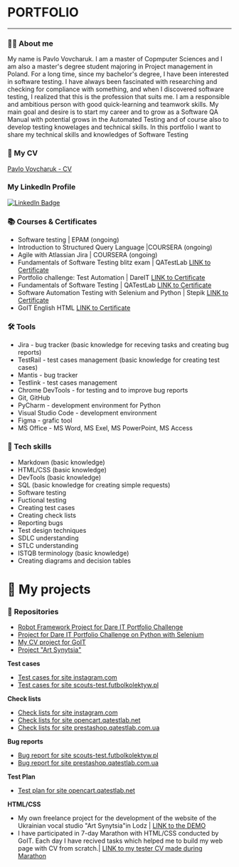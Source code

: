 # PORTFOLIO

---

### 👨‍💻 About me
My name is Pavlo Vovcharuk. I am a master of Copmputer Sciences and I am also a master's degree student majoring in Project management in Poland. For a long time, since my bachelor's degree, I have been interested in software testing. I have always been fascinated with researching and checking for compliance with something, and when I discovered software testing, I realized that this is the profession that suits me. I am a responsible and ambitious person with good quick-learning and teamwork skills. My main goal and desire is to start my career and to grow as a Software QA Manual with potential grows in the Automated Testing and of course also to develop testing knowelages and technical skills. 
In this portfolio I want to share my technical skills and knowledges of Software Testing

### 📄 My CV
[Pavlo Vovcharuk - CV]()

### My LinkedIn Profile
[![LinkedIn Badge](https://img.shields.io/badge/-@pavelvovcharuk-blue?style=flat&logo=LinkedIn&logoColor=white)](https://www.linkedin.com/in/pavelvovcharuk/) 

### 📚 Courses & Certificates
* Software testing | EPA﻿M (ongoing)
* Introduction to Structured Query Language |COURSERA (ongoing)
* Agile with Atlassian Jira | COURSERA (ongoing)
* Fundamentals of Software Testing blitz exam | QATestLab <span style="color:#fff"> [LINK to Certificate](https://clients.qatestlab.com/api/trainings/certificate_265191_33199.pdf)</span>
* Portfolio challenge: Test Automation | DareIT [LINK to Certificate](https://drive.google.com/file/d/1dWrfq9NqFtfJ92YQTPzN041jfv93lblW/edit)
* Fundamentals of Software Testing | QATestLab [LINK to Certificate](https://clients.qatestlab.com/api/trainings/public_certificate_191165_16696.pdf)
* Software Automation Testing with Selenium and Python | Stepik [LINK to Certificate](https://stepik.org/cert/865274)
* GoIT English HTML [LINK to Certificate](https://drive.google.com/file/d/16KFqDQZ73XDs0ohQwhPqAewGh28qECMp/view?usp=share_link)

### 🛠 Tools 
* Jira - bug tracker (basic knowledge for receving tasks and creating bug reports)
* TestRail - test cases management (basic knowledge for creating test cases)
* Mantis - bug tracker
* Testlink - test cases management 
* Chrome DevTools - for testing and to improve bug reports
* Git, GitHub
* PyCharm - development environment for Python
* Visual Studio Code - development environment 
* Figma - grafic tool
* MS Office - MS Word, MS Exel, MS PowerPoint, MS Access


### 💪 Tech skills
* Markdown (basic knowledge)
* HTML/CSS (basic knowledge)
* DevTools (basic knowledge)
* SQL (basic knowledge for creating simple requests)
* Software testing
* Fuctional testing
* Creating test cases
* Creating check lists
* Reporting bugs
* Test design techniques
* SDLC understanding
* STLC understanding
* ISTQB  terminology (basic knowledge)
* Creating diagrams and decision tables
  
# 📁 My projects

### 🔗 **Repositories**
* [Robot Framework Project for Dare IT Portfolio Challenge](https://github.com/PavelVovcharuk/pavel_robotframework)
* [Project for Dare IT Portfolio Challenge on Python with Selenium](https://github.com/PavelVovcharuk/challenge_portfolio_pavel)
* [My CV project for GoIT](https://github.com/PavelVovcharuk/resume)
* [Project "Art Synytsia"]()

**Test cases**
* [Test cases for site instagram.com](https://drive.google.com/drive/folders/16vec9UuI6wreZRWi2kDFVKaPSrwmSlUr)
* [Test cases for site scouts-test.futbolkolektyw.pl](https://docs.google.com/spreadsheets/d/1KlvBRBqcNeR9rXo-4uPtzdU0Epkkt6z3/edit?usp=sharing&ouid=115014116687237678519&rtpof=true&sd=true)

**Check lists**
* [Check lists for site instagram.com](https://drive.google.com/drive/folders/1OBPbzow0SAMuIRcKS29O81trVjCdvKpN)
* [Check lists for site opencart.qatestlab.net](https://drive.google.com/drive/folders/1k5tfTQ4pxuc9cnzFELq7U4jLDiI2irUY)
* [Check lists for site prestashop.qatestlab.com.ua](https://docs.google.com/spreadsheets/d/1GjNXWLK7LEyqsf6Yl1i3hxxryc0DYj9O/edit?usp=share_link&ouid=115014116687237678519&rtpof=true&sd=true)

**Bug reports**
* [Bug report for site scouts-test.futbolkolektyw.pl](https://docs.google.com/spreadsheets/d/18eCdzNJMJ1J8P7Z8cVJivbkdodjlKHqJ/edit?usp=share_link&ouid=115014116687237678519&rtpof=true&sd=true)
* [Bug report for site prestashop.qatestlab.com.ua](https://docs.google.com/spreadsheets/d/1GcGCxTachVbAUw1Cc2IsEKTz5GLbyQ38/edit?usp=share_link&ouid=115014116687237678519&rtpof=true&sd=true)

**Test Plan**
* [Test plan for site opencart.qatestlab.net](https://docs.google.com/document/d/1fgF5tEng7BZ3J-7O-V6G9AVRNUQx90gg/edit?usp=sharing&ouid=115014116687237678519&rtpof=true&sd=true)

**HTML/CSS**
* My own freelance project for the development of the website of the Ukrainian vocal studio "Art Synytsia"in Lodz |
  [LINK to the DEMO](https://art-synytsia-v3.netlify.app/)
* I have participated in 7-day Marathon with HTML/CSS conducted by GoIT. Each day I have recived tasks which helped me to build my web page with CV from scratch.|
  [LINK to my tester CV made during Marathon](https://pavlo-vovcharuk-cv.netlify.app/)


